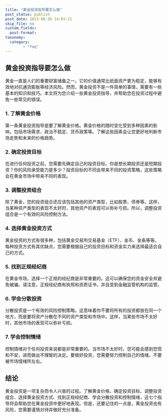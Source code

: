```yaml
---
title: "黄金投资指导要怎么做"
post_status: publish
post_date: 2023-08-10 14:03:21
skip_file: no
custom_fields: 
  post-format: 
taxonomy:
  category:
        - "faq"
---
```


## 黄金投资指导要怎么做

黄金一直是人们的重要财富储备之一。它的价值通常比纸面资产更为稳定，能够有效地对抗通货膨胀等经济风险。然而，黄金投资不是一件简单的事情，需要有一些基本的知识和技巧。本文将为您介绍一些黄金投资指导，并帮助您在投资过程中避免一些常见的错误。

### 1. 了解黄金价格

第一条黄金投资指导是要了解黄金价格。黄金价格的随时变化受到多种因素的影响，包括市场需求、政治不稳定、货币政策等。了解这些因素会让您更好地判断市场走势和未来的价格趋势。

### 2. 确定投资目标

在进行任何投资之前，您需要先确定自己的投资目标。你是想长期投资还是短期投资？你的风险承受能力是多少？投资目标的不同会带来不同的投资策略，这些策略会在黄金市场中带来不同的表现。

### 3. 调整投资组合

除了黄金，您的投资组合还应该包括其他的资产类型，比如股票、债券等。这样，当某种资产类型的表现不太好时，其他资产的表现可以弥补亏损。所以，调整投资组合是一个有效的风险控制方法。

### 4. 选择黄金投资方式

黄金投资的方式有很多种，包括黄金交易所交易基金（ETF）、金币、金条等等。每种投资方式有其优缺点，您需要根据自己的投资目标和资金实力来选择最适合自己的方式。

### 5. 找到正规经纪商

在黄金市场，选择一个正规的经纪商是非常重要的。这可以确保您的资金安全并避免被骗。请注意，正规经纪商有执照和资质证书，并且受到金融监管机构的监管。

### 6. 学会分散投资

分散投资是一个有效的风险控制策略。这意味着你不要将所有的投资都放在同一个地方，而是要将资产分散在不同的资产类型和市场中。这样，当某些市场不太好时，其他市场的表现可以弥补亏损。

### 7. 学会控制情绪

控制情绪对于任何投资来说都是非常重要的。当市场不太好时，您可能会感到恐慌和不安，进而做出不理智的决定。要做好投资，您需要努力控制自己的情绪，不要被市场情绪所左右。

## 结论

黄金投资是一项复杂而令人兴奋的过程。了解黄金价格、确定投资目标、调整投资组合、选择黄金投资方式、找到正规经纪商、学会分散投资和控制情绪，这七个指导将会帮助您在黄金投资中更好地表现。但是，还要记住的一点是，黄金投资也有风险，您需要谨慎对待并做好充分准备。
